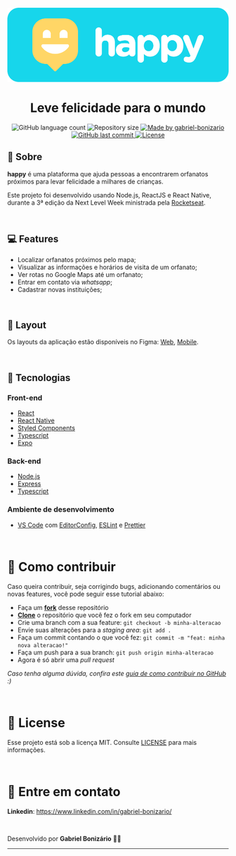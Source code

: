 <p align="center">
  <img alt="happy" title="happy" src="./assets/banner.png" />
</p>

<h1 align="center">
  Leve felicidade para o mundo
</h1>

<p align="center">
  <img alt="GitHub language count" src="https://img.shields.io/github/languages/count/Bonizario/happy?color=29B6D1">

  <img alt="Repository size" src="https://img.shields.io/github/repo-size/bonizario/happy?color=29B6D1">

  <a href="https://www.linkedin.com/in/gabriel-bonizario/">
    <img alt="Made by gabriel-bonizario" src="https://img.shields.io/badge/made%20by-gabriel%20bonizario-29B6D1">
  </a>

  <a href="https://github.com/bonizario/happy/commits/master">
    <img alt="GitHub last commit" src="https://img.shields.io/github/last-commit/bonizario/happy?color=6CDCF2">
  </a>

  <a href="https://github.com/Bonizario/happy/blob/master/LICENSE">
    <img alt="License" src="https://img.shields.io/github/license/bonizario/happy?color=FFD666">
  </a>
</p>

## 🎉 Sobre

**happy** é uma plataforma que ajuda pessoas a encontrarem orfanatos próximos para levar felicidade a milhares de crianças.

Este projeto foi desenvolvido usando Node.js, ReactJS e React Native, durante a 3ª edição da Next Level Week ministrada pela [Rocketseat](https://rocketseat.com.br/).

<br />

## 💻 Features

- Localizar orfanatos próximos pelo mapa;
- Visualizar as informações e horários de visita de um orfanato;
- Ver rotas no Google Maps até um orfanato;
- Entrar em contato via _whatsapp_;
- Cadastrar novas instituições;

<br />

## 🎨 Layout

Os layouts da aplicação estão disponíveis no Figma: [Web](http://figma.com/file/X5vjP69Y0H9C8aa5QqorzH/Happy-Web), [Mobile](https://www.figma.com/file/5lunlSxDHchxU312BJntQL/Happy-Mobile).

<br />

## 🔌 Tecnologias

### Front-end
- [React](https://reactjs.org/)
- [React Native](https://reactnative.dev/)
- [Styled Components](https://styled-components.com/)
- [Typescript](https://www.typescriptlang.org/)
- [Expo](https://expo.io/)

### Back-end
- [Node.js](https://nodejs.org/pt-br/)
- [Express](https://github.com/expressjs/express)
- [Typescript](https://www.typescriptlang.org/)

### Ambiente de desenvolvimento
- [VS Code][vc] com [EditorConfig][vceditconfig], [ESLint][vceslint] e [Prettier][vcprettier]

<br />

# 💭 Como contribuir

Caso queira contribuir, seja corrigindo bugs, adicionando comentários ou novas features, você pode seguir esse tutorial abaixo:

- Faça um **[fork](https://help.github.com/pt/github/getting-started-with-github/fork-a-repo)** desse repositório
- **[Clone](https://help.github.com/pt/github/creating-cloning-and-archiving-repositories/cloning-a-repository)** o repositório que você fez o fork em seu computador
- Crie uma branch com a sua feature: `git checkout -b minha-alteracao`
- Envie suas alterações para a _staging area_: `git add .`
- Faça um commit contando o que você fez: `git commit -m "feat: minha nova alteracao!"`
- Faça um push para a sua branch: `git push origin minha-alteracao`
- Agora é só abrir uma _pull request_

_Caso tenha alguma dúvida, confira este [guia de como contribuir no GitHub](https://github.com/firstcontributions/first-contributions/blob/master/translations/README.pt_br.md) :)_

<br />

# 📝 License

Esse projeto está sob a licença MIT. Consulte [LICENSE](https://github.com/Bonizario/happy/blob/master/LICENSE) para mais informações.

<br />

# 📮 Entre em contato

**Linkedin**: https://www.linkedin.com/in/gabriel-bonizario/

<br />

Desenvolvido por **Gabriel Bonizário** 👋🏻

---

[vc]: https://code.visualstudio.com/
[vceditconfig]: https://marketplace.visualstudio.com/items?itemName=EditorConfig.EditorConfig
[vceslint]: https://marketplace.visualstudio.com/items?itemName=dbaeumer.vscode-eslint
[vcprettier]: https://marketplace.visualstudio.com/items?itemName=esbenp.prettier-vscode
